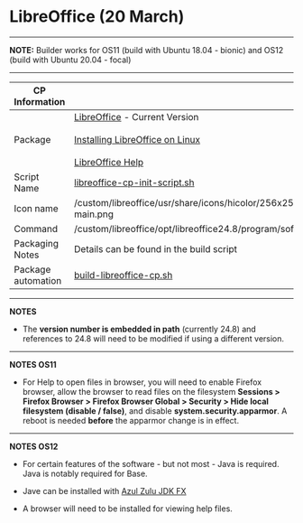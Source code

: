 # LibreOffice (20 March)

-----

**NOTE:** Builder works for OS11 (build with Ubuntu 18.04 - bionic) and OS12 (build with Ubuntu 20.04 - focal)

-----

|  CP Information |            |
|-----------------|------------|
| Package | [LibreOffice](https://www.libreoffice.org) - Current Version <br /><br /> [Installing LibreOffice on Linux](https://wiki.documentfoundation.org/Documentation/Install/Linux) <br /><br /> [LibreOffice Help](https://help.libreoffice.org)|
| Script Name | [libreoffice-cp-init-script.sh](build/libreoffice-cp-init-script.sh) |
| Icon name | /custom/libreoffice/usr/share/icons/hicolor/256x256/apps/libreoffice24.8-main.png |
| Command | /custom/libreoffice/opt/libreoffice24.8/program/soffice |
| Packaging Notes | Details can be found in the build script |
| Package automation | [build-libreoffice-cp.sh](build/build-libreoffice-cp.sh) |

-----

**NOTES**

- The **version number is embedded in path** (currently 24.8) and references to 24.8 will need to be modified if using a different version.

-----

**NOTES OS11**

- For Help to open files in browser, you will need to enable Firefox browser, allow the browser to read files on the filesystem **Sessions > Firefox Browser > Firefox Browser Global > Security > Hide local filesystem (disable / false)**, and disable **system.security.apparmor**. A reboot is needed **before** the apparmor change is in effect.

-----

**NOTES OS12**

- For certain features of the software - but not most - Java is required. Java is notably required for Base.

- Jave can be installed with [Azul Zulu JDK FX](https://github.com/IGEL-Community/IGEL-Custom-Partitions/tree/master/CP_Source/Apps/Azul_JDKFX)

- A browser will need to be installed for viewing help files.
